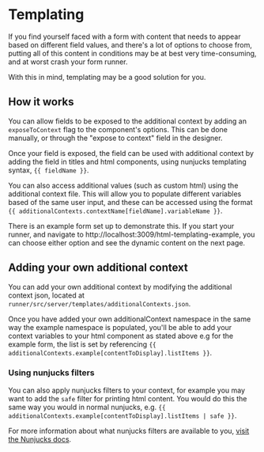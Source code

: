 # Templating

If you find yourself faced with a form with content that needs to appear based on different field values, and there's a lot of options to choose from, putting all of this content in conditions may be at best very time-consuming, and at worst crash your form runner.

With this in mind, templating may be a good solution for you.

## How it works

You can allow fields to be exposed to the additional context by adding an `exposeToContext` flag to the component's options. This can be done manually, or through the "expose to context" field in the designer.

Once your field is exposed, the field can be used with additional context by adding the field in titles and html components, using nunjucks templating syntax, `{{ fieldName }}`.

You can also access additional values (such as custom html) using the additional context file. This will allow you to populate different variables based of the same user input, and these can be accessed using the format `{{ additionalContexts.contextName[fieldName].variableName }}`.

There is an example form set up to demonstrate this. If you start your runner, and navigate to http://localhost:3009/html-templating-example, you can choose either option and see the dynamic content on the next page.

## Adding your own additional context

You can add your own additional context by modifying the additional context json, located at `runner/src/server/templates/additionalContexts.json`.

Once you have added your own additionalContext namespace in the same way the example namespace is populated, you'll be able to add your context variables to your html component as stated above e.g for the example form, the list is set by referencing `{{ additionalContexts.example[contentToDisplay].listItems }}`.

### Using nunjucks filters

You can also apply nunjucks filters to your context, for example you may want to add the `safe` filter for printing html content. You would do this the same way you would in normal nunjucks, e.g. `{{ additionalContexts.example[contentToDisplay].listItems | safe }}`.

For more information about what nunjucks filters are available to you, [visit the Nunjucks docs](https://mozilla.github.io/nunjucks/templating.html#filters).
